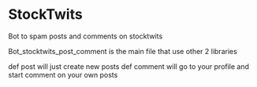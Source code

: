 # StockTwits
Bot to spam posts and comments on stocktwits

Bot_stocktwits_post_comment is the main file that use other 2 libraries

def post will just create new posts
def comment will go to your profile and start comment on your own posts
